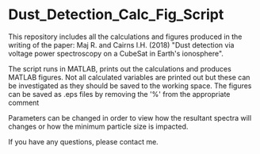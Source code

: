 # Dust_Detection_Calc_Fig_Script
This repository includes all the calculations and figures produced in the writing of the paper: 
Maj R. and Cairns I.H.  (2018) "Dust detection via voltage power spectroscopy on a CubeSat in Earth's ionosphere".

The script runs in MATLAB, prints out the calculations and produces MATLAB figures.
Not all calculated variables are printed out but these can be investigated as they should be saved to the working space.
The figures can be saved as .eps files by removing the '%' from the appropriate comment

Parameters can be changed in order to view how the resultant spectra will changes or how the minimum particle size is impacted.

If you have any questions, please contact me.
